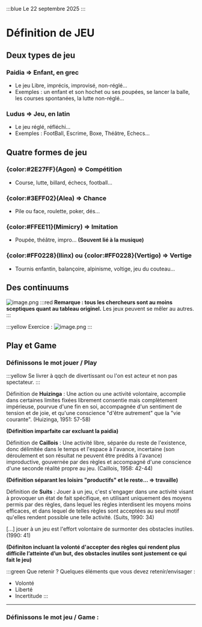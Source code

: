 :::blue Le 22 septembre 2025
:::
# Définition de JEU 
## Deux types de jeu 

### **Paidia** => **Enfant, en grec**
- Le jeu Libre, imprécis, improvisé, non-réglé...
- Exemples : un enfant et son hochet ou ses poupées, se lancer la balle, les courses spontanées, la lutte non-réglé...

### **Ludus** => **Jeu, en latin**
- Le jeu réglé, réfléchi...
- Exemples : FootBall, Escrime, Boxe, Théâtre, Echecs...

## Quatre formes de jeu  

### **{color:#2E27FF}(Agon)** => **Compétition**
- Course, lutte, billard, échecs, football...

### **{color:#3EFF02}(Alea)** => **Chance**
- Pile ou face, roulette, poker, dés...

### **{color:#FFEE11}(Mimicry)** => **Imitation**
- Poupée, théâtre, impro...
**(Souvent lié à la musique)**

### **{color:#FF0228}(Ilinx)** ou **{color:#FF0228}(Vertigo)** => **Vertige**
- Tournis enfantin, balançoire, alpinisme, voltige, jeu du couteau...

## Des continuums

![image.png](https://cdn.alexandrie-hub.fr/623251508854411294/625230649237590096.png)
:::red **Remarque : tous les chercheurs sont au moins sceptiques quant au tableau originel.**
Les jeux peuvent se mêler au autres. 
:::

:::yellow Exercice : 
![image.png](https://cdn.alexandrie-hub.fr/623251508854411294/625238013919514705.png)
:::
## Play et Game
### Définissons le mot **jouer** / **Play**
:::yellow Se livrer à qqch de divertissant ou l'on est acteur et non pas spectateur.
:::

Définition de **Huizinga** : Une action ou une activité volontaire, accomplie dans certaines limites fixées librement consentie mais complètement impérieuse, pourvue d'une fin en soi, accompagnée d'un sentiment de tension et de joie, et qu'une conscience "d'être autrement" que la "vie courante". (Huizinga, 1951: 57-58)

**(Définition imparfaite car excluant la paidia)**

Définition de **Caillois** : Une activité libre, séparée du reste de l'existence, donc délimitée dans le temps et l'espace à l'avance, incertaine (son déroulement et son résultat ne peuvent être prédits à l'avance) improductive, gouvernée par des règles et accompagné d'une conscience d'une seconde réalité propre au jeu. (Caillois, 1958: 42-44)

**(Définition séparant les loisirs "productifs" et le reste... => travaille)**

Définition de **Suits** : Jouer à un jeu, c'est s'engager dans une activité visant à provoquer un état de fait spécifique, en utilisant uniquement des moyens permis par des règles, dans lequel les règles interdisent les moyens moins efficaces, et dans lequel de telles règles sont acceptées au seul motif qu'elles rendent possible une telle activité. (Suits, 1990: 34)

[...] jouer à un jeu est l'effort volontaire de surmonter des obstacles inutiles. (1990: 41)

**(Définiton incluant la volonté d'accepter des règles qui rendent plus difficile l’atteinte d’un but, des obstacles inutiles sont justement ce qui fait le jeu)**

:::green Que retenir ?
Quelques éléments que vous devez retenir/envisager :
- Volonté
- Liberté
- Incertitude
:::
___
### Définissons le mot **jeu** / **Game** :


